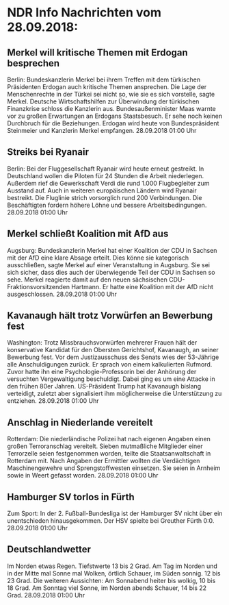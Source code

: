 # NDR Info Nachrichten vom 28.09.2018:


## Merkel will kritische Themen mit Erdogan besprechen
Berlin:         Bundeskanzlerin Merkel bei ihrem Treffen mit dem türkischen Präsidenten Erdogan auch kritische Themen ansprechen. Die Lage der Menschenrechte in der Türkei sei nicht so, wie sie es sich vorstelle, sagte Merkel. Deutsche Wirtschaftshilfen zur Überwindung der türkischen Finanzkrise schloss die Kanzlerin aus. Bundesaußenminister Maas warnte vor zu großen Erwartungen an Erdogans Staatsbesuch. Er sehe noch keinen Durchbruch für die Beziehungen. Erdogan wird heute von Bundespräsident Steinmeier und Kanzlerin Merkel empfangen. 28.09.2018 01:00 Uhr 

## Streiks bei Ryanair
Berlin: Bei der Fluggesellschaft Ryanair wird heute erneut gestreikt. In Deutschland wollen die Piloten für 24 Stunden die Arbeit niederlegen. Außerdem rief die Gewerkschaft Verdi die rund 1.000 Flugbegleiter zum Ausstand auf. Auch in weiteren europäischen Ländern wird Ryanair bestreikt. Die Fluglinie strich vorsorglich rund 200 Verbindungen. Die Beschäftigten fordern höhere Löhne und bessere Arbeitsbedingungen. 28.09.2018 01:00 Uhr 

## Merkel schließt Koalition mit AfD aus
Augsburg: Bundeskanzlerin Merkel hat einer Koalition der CDU in Sachsen mit der AfD eine klare Absage erteilt. Dies könne sie kategorisch ausschließen, sagte Merkel auf einer Veranstaltung in Augsburg. Sie sei sich sicher, dass dies auch der überwiegende Teil der CDU in Sachsen so sehe. Merkel reagierte damit auf den neuen sächsischen CDU-Fraktionsvorsitzenden Hartmann. Er hatte eine Koalition mit der AfD nicht ausgeschlossen. 28.09.2018 01:00 Uhr 

## Kavanaugh hält trotz Vorwürfen an Bewerbung fest
Washington: Trotz Missbrauchsvorwürfen mehrerer Frauen hält der konservative Kandidat für den Obersten Gerichtshof, Kavanaugh, an seiner Bewerbung fest. Vor dem Justizausschuss des Senats wies der 53-Jährige alle Anschuldigungen zurück. Er sprach von einem kalkulierten Rufmord. Zuvor hatte ihn eine Psychologie-Professorin bei der Anhörung der versuchten Vergewaltigung beschuldigt. Dabei ging es um eine Attacke in den frühen 80er Jahren. US-Präsident Trump hat Kavanaugh bislang verteidigt, zuletzt aber signalisiert ihm möglicherweise die Unterstützung zu entziehen. 28.09.2018 01:00 Uhr 

## Anschlag in Niederlande vereitelt
Rotterdam: Die niederländische Polizei hat nach eigenen Angaben einen großen Terroranschlag vereitelt. Sieben mutmaßliche Mitglieder einer Terrorzelle seien festgenommen worden, teilte die Staatsanwaltschaft in Rotterdam mit. Nach Angaben der Ermittler wollten die Verdächtigen Maschinengewehre und Sprengstoffwesten einsetzen. Sie seien in Arnheim sowie in Weert gefasst worden. 28.09.2018 01:00 Uhr 

## Hamburger SV torlos in Fürth
Zum Sport: In der 2. Fußball-Bundesliga ist der Hamburger SV nicht über ein unentschieden hinausgekommen. Der HSV spielte bei Greuther Fürth 0:0. 28.09.2018 01:00 Uhr 

## Deutschlandwetter
Im Norden etwas Regen. Tiefstwerte 13 bis 2 Grad. Am Tag im Norden und in der Mitte mal Sonne mal Wolken, örtlich Schauer, im Süden sonnig. 12  bis 23 Grad. Die weiteren Aussichten: Am Sonnabend heiter bis wolkig, 10 bis 18 Grad. Am Sonntag viel Sonne, im Norden abends Schauer, 14 bis 22 Grad. 28.09.2018 01:00 Uhr 
